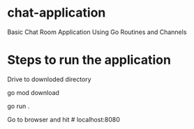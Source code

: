 # chat-application
Basic Chat Room Application Using Go Routines and Channels
# Steps to run the application

Drive to downloded directory

go mod download

go run .

Go to browser and hit # localhost:8080
